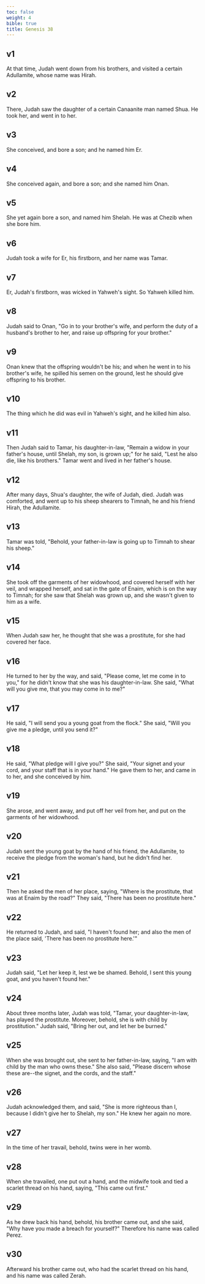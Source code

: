 ```yaml
---
toc: false
weight: 4
bible: true
title: Genesis 38
---
```




## v1 
At that time, Judah went down from his brothers, and visited a certain Adullamite, whose name was Hirah. 

## v2 
There, Judah saw the daughter of a certain Canaanite man named Shua. He took her, and went in to her. 

## v3 
She conceived, and bore a son; and he named him Er. 

## v4 
She conceived again, and bore a son; and she named him Onan. 

## v5 
She yet again bore a son, and named him Shelah. He was at Chezib when she bore him. 

## v6 
Judah took a wife for Er, his firstborn, and her name was Tamar. 

## v7 
Er, Judah's firstborn, was wicked in Yahweh's sight. So Yahweh killed him. 

## v8 
Judah said to Onan, "Go in to your brother's wife, and perform the duty of a husband's brother to her, and raise up offspring for your brother." 

## v9 
Onan knew that the offspring wouldn't be his; and when he went in to his brother's wife, he spilled his semen on the ground, lest he should give offspring to his brother. 

## v10 
The thing which he did was evil in Yahweh's sight, and he killed him also. 

## v11 
Then Judah said to Tamar, his daughter-in-law, "Remain a widow in your father's house, until Shelah, my son, is grown up;" for he said, "Lest he also die, like his brothers." Tamar went and lived in her father's house. 

## v12 
After many days, Shua's daughter, the wife of Judah, died. Judah was comforted, and went up to his sheep shearers to Timnah, he and his friend Hirah, the Adullamite. 

## v13 
Tamar was told, "Behold, your father-in-law is going up to Timnah to shear his sheep." 

## v14 
She took off the garments of her widowhood, and covered herself with her veil, and wrapped herself, and sat in the gate of Enaim, which is on the way to Timnah; for she saw that Shelah was grown up, and she wasn't given to him as a wife. 

## v15 
When Judah saw her, he thought that she was a prostitute, for she had covered her face. 

## v16 
He turned to her by the way, and said, "Please come, let me come in to you," for he didn't know that she was his daughter-in-law. She said, "What will you give me, that you may come in to me?" 

## v17 
He said, "I will send you a young goat from the flock." She said, "Will you give me a pledge, until you send it?" 

## v18 
He said, "What pledge will I give you?" She said, "Your signet and your cord, and your staff that is in your hand." He gave them to her, and came in to her, and she conceived by him. 

## v19 
She arose, and went away, and put off her veil from her, and put on the garments of her widowhood. 

## v20 
Judah sent the young goat by the hand of his friend, the Adullamite, to receive the pledge from the woman's hand, but he didn't find her. 

## v21 
Then he asked the men of her place, saying, "Where is the prostitute, that was at Enaim by the road?" They said, "There has been no prostitute here." 

## v22 
He returned to Judah, and said, "I haven't found her; and also the men of the place said, 'There has been no prostitute here.'" 

## v23 
Judah said, "Let her keep it, lest we be shamed. Behold, I sent this young goat, and you haven't found her." 

## v24 
About three months later, Judah was told, "Tamar, your daughter-in-law, has played the prostitute. Moreover, behold, she is with child by prostitution." Judah said, "Bring her out, and let her be burned." 

## v25 
When she was brought out, she sent to her father-in-law, saying, "I am with child by the man who owns these." She also said, "Please discern whose these are--the signet, and the cords, and the staff." 

## v26 
Judah acknowledged them, and said, "She is more righteous than I, because I didn't give her to Shelah, my son." He knew her again no more. 

## v27 
In the time of her travail, behold, twins were in her womb. 

## v28 
When she travailed, one put out a hand, and the midwife took and tied a scarlet thread on his hand, saying, "This came out first." 

## v29 
As he drew back his hand, behold, his brother came out, and she said, "Why have you made a breach for yourself?" Therefore his name was called Perez. 

## v30 
Afterward his brother came out, who had the scarlet thread on his hand, and his name was called Zerah.


